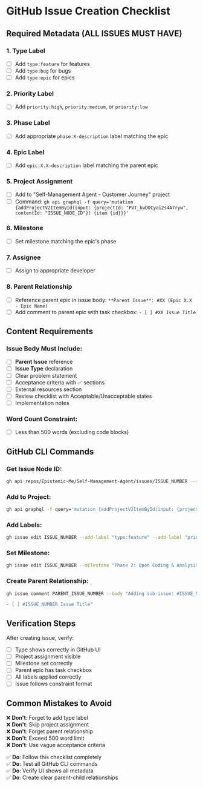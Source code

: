 # GitHub Issue Creation Checklist

## Required Metadata (ALL ISSUES MUST HAVE)

### 1. Type Label
- [ ] Add `type:feature` for features
- [ ] Add `type:bug` for bugs  
- [ ] Add `type:epic` for epics

### 2. Priority Label
- [ ] Add `priority:high`, `priority:medium`, or `priority:low`

### 3. Phase Label
- [ ] Add appropriate `phase:X-description` label matching the epic

### 4. Epic Label  
- [ ] Add `epic:X.X-description` label matching the parent epic

### 5. Project Assignment
- [ ] Add to "Self-Management Agent - Customer Journey" project
- [ ] Command: `gh api graphql -f query='mutation {addProjectV2ItemById(input: {projectId: "PVT_kwDOCyai2s4A7ryw", contentId: "ISSUE_NODE_ID"}) {item {id}}}'`

### 6. Milestone
- [ ] Set milestone matching the epic's phase

### 7. Assignee
- [ ] Assign to appropriate developer

### 8. Parent Relationship
- [ ] Reference parent epic in issue body: `**Parent Issue**: #XX (Epic X.X - Epic Name)`
- [ ] Add comment to parent epic with task checkbox: `- [ ] #XX Issue Title`

## Content Requirements

### Issue Body Must Include:
- [ ] **Parent Issue** reference
- [ ] **Issue Type** declaration  
- [ ] Clear problem statement
- [ ] Acceptance criteria with ✅ sections
- [ ] External resources section
- [ ] Review checklist with Acceptable/Unacceptable states
- [ ] Implementation notes

### Word Count Constraint:
- [ ] Less than 500 words (excluding code blocks)

## GitHub CLI Commands

### Get Issue Node ID:
```bash
gh api repos/Epistemic-Me/Self-Management-Agent/issues/ISSUE_NUMBER --jq '.node_id'
```

### Add to Project:
```bash
gh api graphql -f query='mutation {addProjectV2ItemById(input: {projectId: "PVT_kwDOCyai2s4A7ryw", contentId: "ISSUE_NODE_ID"}) {item {id}}}'
```

### Add Labels:
```bash
gh issue edit ISSUE_NUMBER --add-label "type:feature" --add-label "priority:high" --add-label "phase:2-open-coding" --add-label "epic:2.1-open-coding"
```

### Set Milestone:
```bash
gh issue edit ISSUE_NUMBER --milestone "Phase 2: Open Coding & Analysis Platform"
```

### Create Parent Relationship:
```bash
gh issue comment PARENT_ISSUE_NUMBER --body "Adding sub-issue: #ISSUE_NUMBER - Issue Title

- [ ] #ISSUE_NUMBER Issue Title"
```

## Verification Steps

After creating issue, verify:
- [ ] Type shows correctly in GitHub UI
- [ ] Project assignment visible
- [ ] Milestone set correctly  
- [ ] Parent epic has task checkbox
- [ ] All labels applied correctly
- [ ] Issue follows constraint format

## Common Mistakes to Avoid

❌ **Don't**: Forget to add type label  
❌ **Don't**: Skip project assignment  
❌ **Don't**: Forget parent relationship  
❌ **Don't**: Exceed 500 word limit  
❌ **Don't**: Use vague acceptance criteria  

✅ **Do**: Follow this checklist completely  
✅ **Do**: Test all GitHub CLI commands  
✅ **Do**: Verify UI shows all metadata  
✅ **Do**: Create clear parent-child relationships  